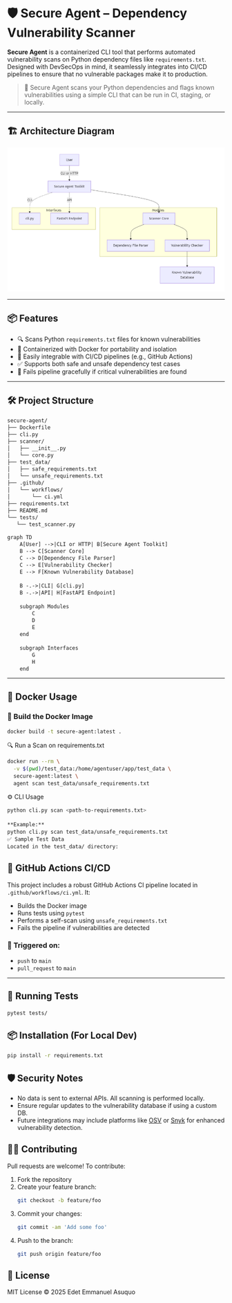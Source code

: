 # 🛡️ Secure Agent – Dependency Vulnerability Scanner

**Secure Agent** is a containerized CLI tool that performs automated vulnerability scans on Python dependency files like `requirements.txt`. Designed with DevSecOps in mind, it seamlessly integrates into CI/CD pipelines to ensure that no vulnerable packages make it to production.

> 🚀 Secure Agent scans your Python dependencies and flags known vulnerabilities using a simple CLI that can be run in CI, staging, or locally.

---
## 🏗 Architecture Diagram
![Project Architecture](./secure_agent_architecture.png)

---

## 📦 Features

- 🔍 Scans Python `requirements.txt` files for known vulnerabilities
- 🧪 Containerized with Docker for portability and isolation
- 🧰 Easily integrable with CI/CD pipelines (e.g., GitHub Actions)
- ✅ Supports both safe and unsafe dependency test cases
- 🧼 Fails pipeline gracefully if critical vulnerabilities are found

---

## 🛠 Project Structure
```plaintext
secure-agent/
├── Dockerfile
├── cli.py
├── scanner/
│   ├── __init__.py
│   └── core.py
├── test_data/
│   ├── safe_requirements.txt
│   └── unsafe_requirements.txt
├── .github/
│   └── workflows/
│       └── ci.yml
├── requirements.txt
├── README.md
└── tests/
   └── test_scanner.py
```


```mermaid
graph TD
    A[User] -->|CLI or HTTP| B[Secure Agent Toolkit]
    B --> C[Scanner Core]
    C --> D[Dependency File Parser]
    C --> E[Vulnerability Checker]
    E --> F[Known Vulnerability Database]

    B -.->|CLI| G[cli.py]
    B -.->|API| H[FastAPI Endpoint]

    subgraph Modules
        C
        D
        E
    end

    subgraph Interfaces
        G
        H
    end
```

---

## 🐳 Docker Usage

### 🔧 Build the Docker Image

```bash
docker build -t secure-agent:latest .
```

🔍 Run a Scan on requirements.txt

```bash
docker run --rm \
  -v $(pwd)/test_data:/home/agentuser/app/test_data \
  secure-agent:latest \
  agent scan test_data/unsafe_requirements.txt
```

⚙️ CLI Usage
```bash
python cli.py scan <path-to-requirements.txt>

**Example:**
python cli.py scan test_data/unsafe_requirements.txt
✅ Sample Test Data
Located in the test_data/ directory:
```

## 🤖 GitHub Actions CI/CD

This project includes a robust GitHub Actions CI pipeline located in `.github/workflows/ci.yml`. It:

- Builds the Docker image  
- Runs tests using `pytest`  
- Performs a self-scan using `unsafe_requirements.txt`  
- Fails the pipeline if vulnerabilities are detected  

### 🚀 Triggered on:

- `push` to `main`  
- `pull_request` to `main`  

---

## 🧪 Running Tests

```bash
pytest tests/
```
## 📦 Installation (For Local Dev)

```bash
pip install -r requirements.txt
```

## 🛡️ Security Notes

- No data is sent to external APIs. All scanning is performed locally.
- Ensure regular updates to the vulnerability database if using a custom DB.
- Future integrations may include platforms like [OSV](https://osv.dev) or [Snyk](https://snyk.io) for enhanced vulnerability detection.

## 👨‍💻 Contributing

Pull requests are welcome! To contribute:

1. Fork the repository  
2. Create your feature branch:  
   ```bash
   git checkout -b feature/foo
    ```
3. Commit your changes:
    ```bash
   git commit -am 'Add some foo'
    ```
4. Push to the branch:
    ```bash
   git push origin feature/foo
    ```

## 📄 License

MIT License © 2025 Edet Emmanuel Asuquo

